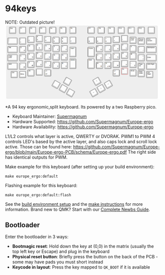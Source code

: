 # 94keys

NOTE: Outdated picture!
![94keys](https://github.com/Supermagnum/Europe-ergo/blob/main/layout.png)

*A 94 key ergonomic,split keyboard. Its powered by a two Raspberry pico.


* Keyboard Maintainer: [Supermagnum](https://github.com/Supermagnum)
* Hardware Supported: https://github.com/Supermagnum/Europe-ergo
* Hardware Availability: https://github.com/Supermagnum/Europe-ergo

L1/L2 controls what layer is active, QWERTY or DVORAK.
PWM1 to PWM 4 controls LED's based by the active layer, and also caps lock and scroll lock active. Those can be found here:
https://github.com/Supermagnum/Europe-ergo/blob/main/Europe-ergo-PCB/schema/Europe-ergo.pdf
The right side has identical outputs for PWM.

Make example for this keyboard (after setting up your build environment):

    make europe_ergo:default

Flashing example for this keyboard:

    make europe_ergo:default:flash

See the [build environment setup](https://docs.qmk.fm/#/getting_started_build_tools) and the [make instructions](https://docs.qmk.fm/#/getting_started_make_guide) for more information. Brand new to QMK? Start with our [Complete Newbs Guide](https://docs.qmk.fm/#/newbs).

## Bootloader

Enter the bootloader in 3 ways:

* **Bootmagic reset**: Hold down the key at (0,0) in the matrix (usually the top left key or Escape) and plug in the keyboard
* **Physical reset button**: Briefly press the button on the back of the PCB - some may have pads you must short instead
* **Keycode in layout**: Press the key mapped to `QK_BOOT` if it is available
